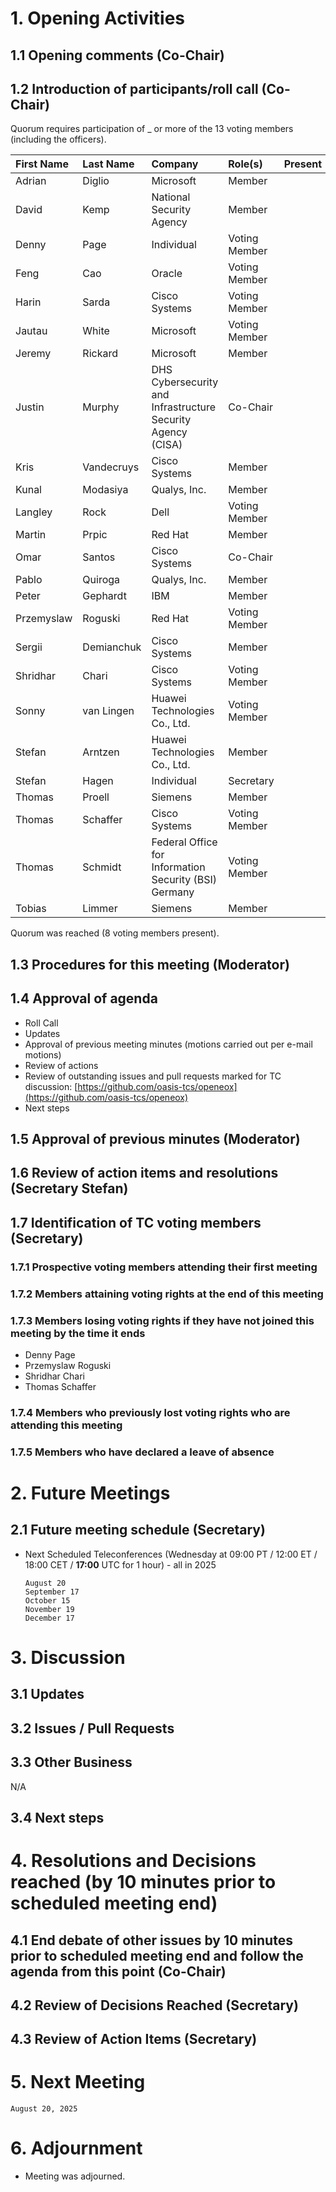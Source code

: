 # 1. Opening Activities

## 1.1 Opening comments (Co-Chair)

## 1.2 Introduction of participants/roll call (Co-Chair)

Quorum requires participation of _ or more of the 13 voting members (including the officers).

| First Name | Last Name   | Company                                                     | Role(s)       | Present |
|:-----------|:------------|:------------------------------------------------------------|:--------------|:--------|
| Adrian     | Diglio      | Microsoft                                                   | Member        |         |
| David      | Kemp        | National Security Agency                                    | Member        |         |
| Denny      | Page        | Individual                                                  | Voting Member |         |
| Feng       | Cao         | Oracle                                                      | Voting Member |         |
| Harin      | Sarda       | Cisco Systems                                               | Voting Member |         |
| Jautau     | White       | Microsoft                                                   | Voting Member |         |
| Jeremy     | Rickard     | Microsoft                                                   | Member        |         |
| Justin     | Murphy      | DHS Cybersecurity and Infrastructure Security Agency (CISA) | Co-Chair      |         |
| Kris       | Vandecruys  | Cisco Systems                                               | Member        |         |
| Kunal      | Modasiya    | Qualys, Inc.                                                | Member        |         |
| Langley    | Rock        | Dell                                                        | Voting Member |         |
| Martin     | Prpic       | Red Hat                                                     | Member        |         |
| Omar       | Santos      | Cisco Systems                                               | Co-Chair      |         |
| Pablo      | Quiroga     | Qualys, Inc.                                                | Member        |         |
| Peter      | Gephardt    | IBM                                                         | Member        |         |
| Przemyslaw | Roguski     | Red Hat                                                     | Voting Member |         |
| Sergii     | Demianchuk  | Cisco Systems                                               | Member        |         |
| Shridhar   | Chari       | Cisco Systems                                               | Voting Member |         |
| Sonny      | van Lingen  | Huawei Technologies Co., Ltd.                               | Voting Member |         |
| Stefan     | Arntzen     | Huawei Technologies Co., Ltd.                               | Member        |         |
| Stefan     | Hagen       | Individual                                                  | Secretary     |         |
| Thomas     | Proell      | Siemens                                                     | Member        |         |
| Thomas     | Schaffer    | Cisco Systems                                               | Voting Member |         |
| Thomas     | Schmidt     | Federal Office for Information Security (BSI) Germany       | Voting Member |         |
| Tobias     | Limmer      | Siemens                                                     | Member        |         |

Quorum was reached (8 voting members present).

## 1.3 Procedures for this meeting (Moderator)

## 1.4 Approval of agenda

- Roll Call  
- Updates
- Approval of previous meeting minutes (motions carried out per e-mail motions)  
- Review of actions
- Review of outstanding issues and pull requests marked for TC discussion: [https://github.com/oasis-tcs/openeox](https://github.com/oasis-tcs/openeox)  
- Next steps  

## 1.5 Approval of previous minutes (Moderator)

## 1.6 Review of action items and resolutions (Secretary Stefan)

## 1.7 Identification of TC voting members (Secretary)

### 1.7.1 Prospective voting members attending their first meeting

### 1.7.2 Members attaining voting rights at the end of this meeting

### 1.7.3 Members losing voting rights if they have not joined this meeting by the time it ends

- Denny Page
- Przemyslaw Roguski
- Shridhar Chari
- Thomas Schaffer

### 1.7.4 Members who previously lost voting rights who are attending this meeting

### 1.7.5 Members who have declared a leave of absence

# 2. Future Meetings

## 2.1 Future meeting schedule (Secretary)

- Next Scheduled Teleconferences (Wednesday at 09:00 PT / 12:00 ET / 18:00 CET / **17:00** UTC for 1 hour) - all in 2025

    ```
    August 20
    September 17
    October 15
    November 19
    December 17
    ```

# 3. Discussion

## 3.1 Updates

## 3.2 Issues / Pull Requests

## 3.3 Other Business

N/A

## 3.4 Next steps

# 4. Resolutions and Decisions reached (by 10 minutes prior to scheduled meeting end)

## 4.1 End debate of other issues by 10 minutes prior to scheduled meeting end and follow the agenda from this point (Co-Chair)

## 4.2 Review of Decisions Reached (Secretary)

## 4.3 Review of Action Items (Secretary)

# 5. Next Meeting

  ```
  August 20, 2025
  ```

# 6. Adjournment

- Meeting was adjourned.
